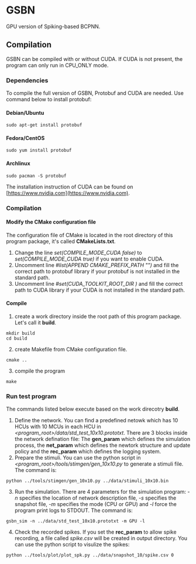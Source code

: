 # GSBN
 
GPU version of Spiking-based BCPNN.

## Compilation

GSBN can be compiled with or without CUDA. If CUDA is not present, the program can only run in CPU_ONLY mode.

### Dependencies
To compile the full version of GSBN, Protobuf and CUDA are needed. Use command below
to install protobuf:

#### Debian/Ubuntu
````
sudo apt-get install protobuf
````
#### Fedora/CentOS
````
sudo yum install protobuf
````
#### Archlinux
````
sudo pacman -S protobuf
````

The installation instruction of CUDA can be found on [https://www.nvidia.com](https://www.nvidia.com).

### Compilation
#### Modify the CMake configuration file
The configuration file of CMake is located in the root directory of this program package, it's called **CMakeLists.txt**.

1. Change the line *set(COMPILE_MODE_CUDA false)* to *set(COMPILE_MODE_CUDA true)* if you want to enable CUDA.
2. Uncomment line *#list(APPEND CMAKE_PREFIX_PATH "<PATH TO PROTOBUF>")* and fill the correct path to protobuf library if your protobuf is not installed in the standard path.
3. Uncomment line *#set(CUDA_TOOLKIT_ROOT_DIR <PATH TO CUDA>)* and fill the correct path to CUDA library if your CUDA is not installed in the standard path.

#### Compile
1. create a work directory inside the root path of this program package. Let's call it **build**.
````
mkdir build
cd build
````
2. create Makefile from CMake configuration file.
````
cmake ..
````
3. compile the program
````
make
````

### Run test program
The commands listed below execute based on the work direcotry **build**.

1. Define the network. You can find a predefined netowk which has 10 HCUs with 10 MCUs in each HCU in *<program_root>/data/std_test_10x10.prototxt*. There are 3 blocks inside the network defination file: The **gen_param** which defines the simulation process, the **net_param** which defines the newtork structure and update policy and the **rec_param** which defines the logging system.
2. Prepare the stimuli. You can use the python script in *<program_root>/tools/stimgen/gen_10x10.py* to generate a stimuli file. The command is:
````
python ../tools/stimgen/gen_10x10.py ../data/stimuli_10x10.bin
````
3. Run the simulation. There are 4 parameters for the simulation program: *-n* specifies the location of network description file, *-s* specifies the snapshot file, *-m* specifies the mode (CPU or GPU) and *-l* force the program print logs to STDOUT. The command is:
````
gsbn_sim -n ../data/std_test_10x10.prototxt -m GPU -l
````
4. Check the recorded spikes. If you set the **rec_param** to allow spike recording, a file called *spike.csv* will be created in output directory. You can use the python script to visulize the spikes:
````
python ../tools/plot/plot_spk.py ../data/snapshot_10/spike.csv 0
````


